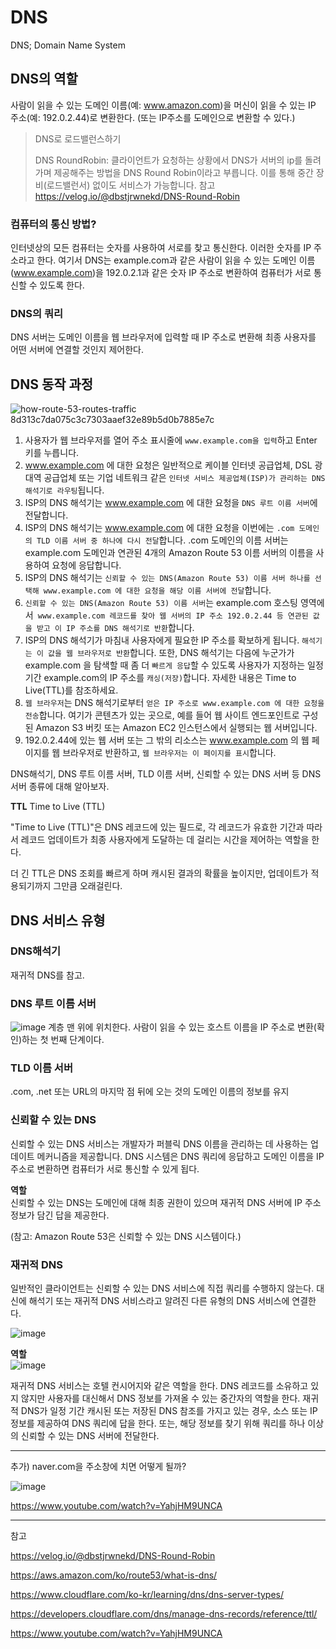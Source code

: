 # DNS

DNS; Domain Name System

## DNS의 역할
사람이 읽을 수 있는 도메인 이름(예: www.amazon.com)을 머신이 읽을 수 있는 IP 주소(예: 192.0.2.44)로 변환한다.
(또는 IP주소를 도메인으로 변환할 수 있다.) 

> DNS로 로드밸런스하기
>
> DNS RoundRobin: 클라이언트가 요청하는 상황에서 DNS가 서버의 ip를 돌려가며 제공해주는 방법을 DNS Round Robin이라고 부릅니다. 이를 통해 중간 장비(로드밸런서) 없이도 서비스가 가능합니다.
> 참고 https://velog.io/@dbstjrwnekd/DNS-Round-Robin


### 컴퓨터의 통신 방법?
인터넷상의 모든 컴퓨터는 숫자를 사용하여 서로를 찾고 통신한다. 이러한 숫자를 IP 주소라고 한다. 
여기서 DNS는 example.com과 같은 사람이 읽을 수 있는 도메인 이름(www.example.com)을 
192.0.2.1과 같은 숫자 IP 주소로 변환하여 컴퓨터가 서로 통신할 수 있도록 한다.

### DNS의 쿼리
DNS 서버는 도메인 이름을 웹 브라우저에 입력할 때 IP 주소로 변환해 최종 사용자를 어떤 서버에 연결할 것인지 제어한다.

## DNS 동작 과정
![how-route-53-routes-traffic 8d313c7da075c3c7303aaef32e89b5d0b7885e7c](https://github.com/STUDY-0x0E/CS-STUDY/assets/123740296/9a857e30-ba52-4f3c-81a1-9616c038b597)

1. 사용자가 웹 브라우저를 열어 주소 표시줄에 `www.example.com을 입력`하고 Enter 키를 누릅니다.
2. www.example.com 에 대한 요청은 일반적으로 케이블 인터넷 공급업체, DSL 광대역 공급업체 또는 기업 네트워크 같은 `인터넷 서비스 제공업체(ISP)가 관리하는 DNS 해석기로 라우팅`됩니다.
3. ISP의 DNS 해석기는 www.example.com 에 대한 요청을 `DNS 루트 이름 서버`에 전달합니다.
4. ISP의 DNS 해석기는 www.example.com 에 대한 요청을 이번에는 `.com 도메인의 TLD 이름 서버 중 하나에 다시 전달`합니다. .com 도메인의 이름 서버는 example.com 도메인과 연관된 4개의 Amazon Route 53 이름 서버의 이름을 사용하여 요청에 응답합니다.
5. ISP의 DNS 해석기는 `신뢰할 수 있는 DNS(Amazon Route 53) 이름 서버 하나를 선택해 www.example.com 에 대한 요청을 해당 이름 서버에 전달`합니다.
6. `신뢰할 수 있는 DNS(Amazon Route 53) 이름 서버`는 example.com 호스팅 영역에서` www.example.com 레코드를 찾아 웹 서버의 IP 주소 192.0.2.44 등 연관된 값을 받고 이 IP 주소를 DNS 해석기로 반환`합니다.
7. ISP의 DNS 해석기가 마침내 사용자에게 필요한 IP 주소를 확보하게 됩니다. `해석기는 이 값을 웹 브라우저로 반환`합니다. 또한, DNS 해석기는 다음에 누군가가 example.com 을 탐색할 때 좀 더 `빠르게 응답`할 수 있도록 사용자가 지정하는 일정 기간 example.com의 IP 주소를 `캐싱(저장)`합니다. 자세한 내용은 Time to Live(TTL)를 참조하세요.
8. `웹 브라우저`는 DNS 해석기로부터 `얻은 IP 주소로 www.example.com 에 대한 요청을 전송`합니다. 여기가 콘텐츠가 있는 곳으로, 예를 들어 웹 사이트 엔드포인트로 구성된 Amazon S3 버킷 또는 Amazon EC2 인스턴스에서 실행되는 웹 서버입니다.
9. 192.0.2.44에 있는 웹 서버 또는 그 밖의 리소스는 www.example.com 의 웹 페이지를 웹 브라우저로 반환하고, `웹 브라우저는 이 페이지를 표시`합니다.

DNS해석기, DNS 루트 이름 서버, TLD 이름 서버, 신뢰할 수 있는 DNS 서버 등 DNS 서버 종류에 대해 알아보자.

**TTL**
Time to Live (TTL)

"Time to Live (TTL)"은 DNS 레코드에 있는 필드로, 각 레코드가 유효한 기간과 따라서 레코드 업데이트가 최종 사용자에게 도달하는 데 걸리는 시간을 제어하는 역할을 한다.

더 긴 TTL은 DNS 조회를 빠르게 하며 캐시된 결과의 확률을 높이지만, 업데이트가 적용되기까지 그만큼 오래걸린다.

## DNS 서비스 유형

### DNS해석기
재귀적 DNS를 참고.

### DNS 루트 이름 서버
![image](https://github.com/STUDY-0x0E/CS-STUDY/assets/123740296/e6aea34c-ce56-43ed-af09-e2453901b8d1)
계층 맨 위에 위치한다. 
사람이 읽을 수 있는 호스트 이름을 IP 주소로 변환(확인)하는 첫 번째 단계이다.

### TLD 이름 서버
.com, .net 또는 URL의 마지막 점 뒤에 오는 것의 도메인 이름의 정보를 유지

### 신뢰할 수 있는 DNS
신뢰할 수 있는 DNS 서비스는 개발자가 퍼블릭 DNS 이름을 관리하는 데 사용하는 업데이트 메커니즘을 제공합니다.
DNS 시스템은 DNS 쿼리에 응답하고 도메인 이름을 IP 주소로 변환하면 컴퓨터가 서로 통신할 수 있게 됩다. 

**역할** 
<br/>
신뢰할 수 있는 DNS는 도메인에 대해 최종 권한이 있으며 재귀적 DNS 서버에 IP 주소 정보가 담긴 답을 제공한다. 

(참고: Amazon Route 53은 신뢰할 수 있는 DNS 시스템이다.)

### 재귀적 DNS
일반적인 클라이언트는 신뢰할 수 있는 DNS 서비스에 직접 쿼리를 수행하지 않는다. 
대신에 해석기 또는 재귀적 DNS 서비스라고 알려진 다른 유형의 DNS 서비스에 연결한다. 

![image](https://github.com/STUDY-0x0E/CS-STUDY/assets/123740296/2eec3ae9-9dc1-4ee4-9c0c-086b41093258)


**역할**
<br/>
![image](https://github.com/STUDY-0x0E/CS-STUDY/assets/123740296/3788d087-5ba3-4841-ab0f-8d0dd92b543e)

재귀적 DNS 서비스는 호텔 컨시어지와 같은 역할을 한다. 
DNS 레코드를 소유하고 있지 않지만 사용자를 대신해서 DNS 정보를 가져올 수 있는 중간자의 역할을 한다. 
재귀적 DNS가 일정 기간 캐시된 또는 저장된 DNS 참조를 가지고 있는 경우, 소스 또는 IP 정보를 제공하여 DNS 쿼리에 답을 한다. 
또는, 해당 정보를 찾기 위해 쿼리를 하나 이상의 신뢰할 수 있는 DNS 서버에 전달한다.


---
추가) naver.com을 주소창에 치면 어떻게 될까?

![image](https://github.com/STUDY-0x0E/CS-STUDY/assets/123740296/1aeae28d-dbfb-477c-a3ef-c38d9f966f52)

https://www.youtube.com/watch?v=YahjHM9UNCA

---
참고

https://velog.io/@dbstjrwnekd/DNS-Round-Robin

https://aws.amazon.com/ko/route53/what-is-dns/

https://www.cloudflare.com/ko-kr/learning/dns/dns-server-types/

https://developers.cloudflare.com/dns/manage-dns-records/reference/ttl/

https://www.youtube.com/watch?v=YahjHM9UNCA
